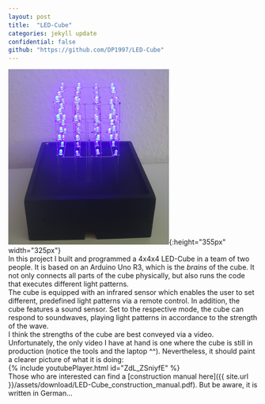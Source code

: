 ```yaml
---
layout: post
title:  "LED-Cube"
categories: jekyll update
confidential: false
github: "https://github.com/DP1997/LED-Cube"
---
```


![overview](/assets/images/LED-Cube1.PNG){:height="355px" width="325px"}<br>
In this project I built and programmed a 4x4x4 LED-Cube in a team of two people.
It is based on an Arduino Uno R3, which is the *brains* of the cube.
It not only connects all parts of the cube physically, but also runs the code that executes different light patterns.<br>
The cube is equipped with an infrared sensor which enables the user to set different, predefined light patterns via a remote control. In addition, the cube features a sound sensor. Set to the respective mode, the cube can respond to soundwaves, playing light patterns in accordance to the strength of the wave.<br>
I think the strengths of the cube are best conveyed via a video. Unfortunately, the only video I have at hand is one where the cube is still in production (notice the tools and the laptop ^^). Nevertheless, it should paint a clearer picture of what it is doing:<br>
{% include youtubePlayer.html id="ZdL_ZSniyfE" %}
<br>
Those who are interested can find a [construction manual here]({{ site.url }}/assets/download/LED-Cube_construction_manual.pdf). But be aware, it is written in German...
